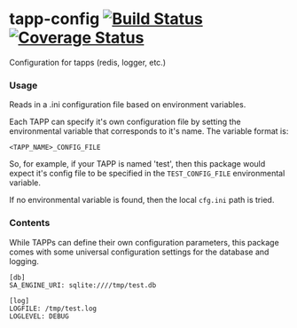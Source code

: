 # tapp-config [![Build Status](https://travis-ci.org/GitGuild/tapp-config.svg?branch=master)](https://travis-ci.org/GitGuild/tapp-config) [![Coverage Status](https://coveralls.io/repos/GitGuild/tapp-config/badge.svg?branch=master&service=github)](https://coveralls.io/github/GitGuild/tapp-config?branch=master)

Configuration for tapps (redis, logger, etc.)

### Usage

Reads in a .ini configuration file based on environment variables.

Each TAPP can specify it's own configuration file by setting the
environmental variable that corresponds to it's name. The variable
format is:

`<TAPP_NAME>_CONFIG_FILE`

So, for example, if your TAPP is named 'test', then this package
would expect it's config file to be specified in the `TEST_CONFIG_FILE`
environmental variable.

If no environmental variable is found, then the local `cfg.ini` path
is tried.

### Contents

While TAPPs can define their own configuration parameters, this
package comes with some universal configuration settings for the
database and logging.

```
[db]
SA_ENGINE_URI: sqlite:////tmp/test.db

[log]
LOGFILE: /tmp/test.log
LOGLEVEL: DEBUG
```

